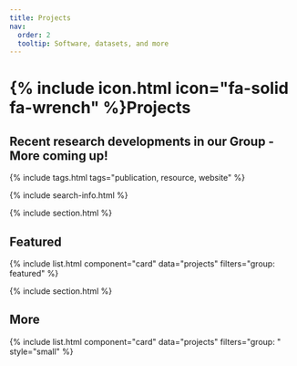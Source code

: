 ```yaml
---
title: Projects
nav:
  order: 2
  tooltip: Software, datasets, and more
---
```


# {% include icon.html icon="fa-solid fa-wrench" %}Projects

## Recent research developments in our Group - More coming up!

{% include tags.html tags="publication, resource, website" %}

{% include search-info.html %}

{% include section.html %}

## Featured

{% include list.html component="card" data="projects" filters="group: featured" %}

{% include section.html %}

## More

{% include list.html component="card" data="projects" filters="group: " style="small" %}
